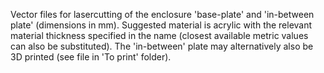Vector files for lasercutting of the enclosure 'base-plate' and 'in-between plate' (dimensions in mm). Suggested material is acrylic with the relevant material thickness specified in the name (closest available metric values can also be substituted). The 'in-between' plate may alternatively also be 3D printed (see file in 'To print' folder).
